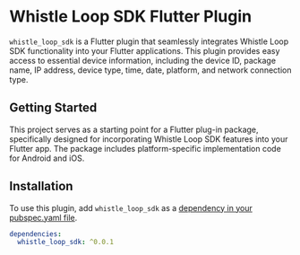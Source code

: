 # Whistle Loop SDK Flutter Plugin

`whistle_loop_sdk` is a Flutter plugin that seamlessly integrates Whistle Loop SDK functionality into your Flutter applications. This plugin provides easy access to essential device information, including the device ID, package name, IP address, device type, time, date, platform, and network connection type.

## Getting Started

This project serves as a starting point for a Flutter plug-in package, specifically designed for incorporating Whistle Loop SDK features into your Flutter app. The package includes platform-specific implementation code for Android and iOS.

## Installation

To use this plugin, add `whistle_loop_sdk` as a [dependency in your pubspec.yaml file](https://flutter.dev/platform-plugins/).

```yaml
dependencies:
  whistle_loop_sdk: ^0.0.1